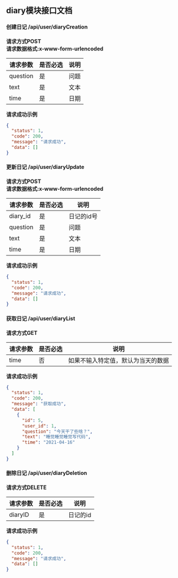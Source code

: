 ## diary模块接口文档

#### 创建日记 /api/user/diaryCreation

**请求方式POST**  
**请求数据格式:x-www-form-urlencoded**

|请求参数 |是否必选 |说明 |
|  ----  | ----  |----|
| question | 是 | 问题 |
| text  | 是 | 文本 |
| time | 是 | 日期 |

**请求成功示例**

```json
{
  "status": 1,
  "code": 200,
  "message": "请求成功",
  "data": []
}
```  

#### 更新日记 /api/user/diaryUpdate

**请求方式POST**  
**请求数据格式:x-www-form-urlencoded**

|请求参数 |是否必选 |说明 |
|  ----  | ----  |----|
| diary_id | 是 | 日记的id号 |
| question | 是 | 问题 |
| text  | 是 | 文本 |
| time | 是 | 日期 |  

**请求成功示例**

```json
{
  "status": 1,
  "code": 200,
  "message": "请求成功",
  "data": []
}
```  

#### 获取日记 /api/user/diaryList

**请求方式GET**

|请求参数 |是否必选 |说明 |
|  ----  | ----  |----|
| time | 否 | 如果不输入特定值，默认为当天的数据 |  

**请求成功示例**

```json
{
  "status": 1,
  "code": 200,
  "message": "获取成功",
  "data": [
    {
      "id": 5,
      "user_id": 1,
      "question": "今天干了些啥？",
      "text": "睡觉睡觉睡觉写代码",
      "time": "2021-04-16"
    }
  ]
}
```  

#### 删除日记 /api/user/diaryDeletion

**请求方式DELETE**

|请求参数 |是否必选 |说明 |
|  ----  | ----  |----|
| diaryID | 是 | 日记的id |  

**请求成功示例**

```json
{
  "status": 1,
  "code": 200,
  "message": "请求成功",
  "data": []
}
```  

